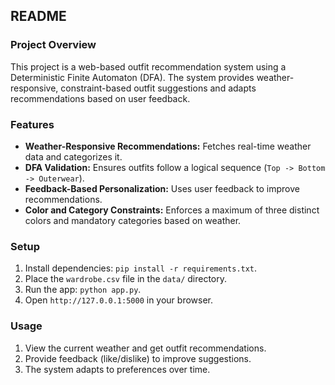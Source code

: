 ## README

### Project Overview
This project is a web-based outfit recommendation system using a Deterministic Finite Automaton (DFA). The system provides weather-responsive, constraint-based outfit suggestions and adapts recommendations based on user feedback.

### Features
- **Weather-Responsive Recommendations:** Fetches real-time weather data and categorizes it.
- **DFA Validation:** Ensures outfits follow a logical sequence (`Top -> Bottom -> Outerwear`).
- **Feedback-Based Personalization:** Uses user feedback to improve recommendations.
- **Color and Category Constraints:** Enforces a maximum of three distinct colors and mandatory categories based on weather.

### Setup
1. Install dependencies: `pip install -r requirements.txt`.
2. Place the `wardrobe.csv` file in the `data/` directory.
3. Run the app: `python app.py`.
4. Open `http://127.0.0.1:5000` in your browser.

### Usage
1. View the current weather and get outfit recommendations.
2. Provide feedback (like/dislike) to improve suggestions.
3. The system adapts to preferences over time.
